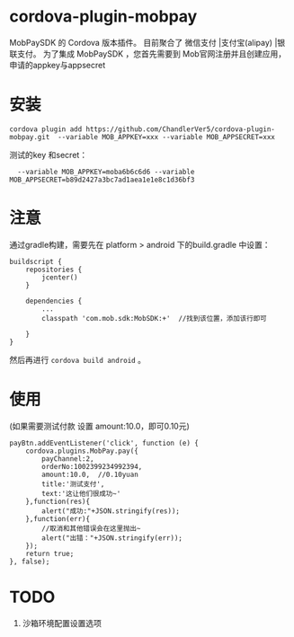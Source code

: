 # cordova-plugin-mobpay

MobPaySDK 的 Cordova 版本插件。
目前聚合了 微信支付 |支付宝(alipay) |银联支付。
为了集成 MobPaySDK ，您首先需要到 Mob官网注册并且创建应用，申请的appkey与appsecret


# 安装

~~~
cordova plugin add https://github.com/ChandlerVer5/cordova-plugin-mobpay.git  --variable MOB_APPKEY=xxx --variable MOB_APPSECRET=xxx
~~~

测试的key 和secret：
~~~
  --variable MOB_APPKEY=moba6b6c6d6 --variable MOB_APPSECRET=b89d2427a3bc7ad1aea1e1e8c1d36bf3
~~~


# 注意

通过gradle构建，需要先在 platform > android 下的build.gradle 中设置：
~~~
buildscript {
    repositories {
        jcenter()
    }
 
    dependencies {
        ...
        classpath 'com.mob.sdk:MobSDK:+'  //找到该位置，添加该行即可
 
    }
}
~~~

然后再进行 `cordova build android` 。


# 使用
(如果需要测试付款 设置 amount:10.0，即可0.10元)
~~~
payBtn.addEventListener('click', function (e) {
    cordova.plugins.MobPay.pay({
        payChannel:2,
        orderNo:1002399234992394,
        amount:10.0,  //0.10yuan
        title:'测试支付',
        text:'这让他们很成功~'
    },function(res){
        alert("成功:"+JSON.stringify(res));
    },function(err){
        //取消和其他错误会在这里抛出~
        alert("出错："+JSON.stringify(err));
    });
    return true;
}, false);
~~~


# TODO
1. 沙箱环境配置设置选项
